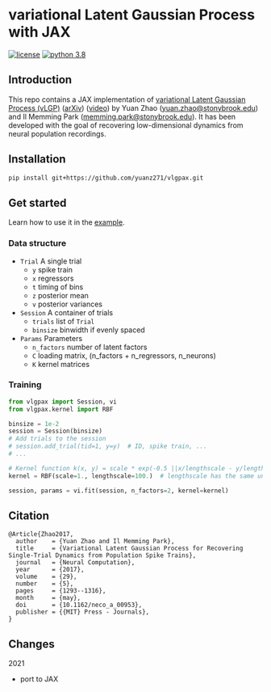 # variational Latent Gaussian Process with JAX

[![license](https://img.shields.io/github/license/mashape/apistatus.svg?style=flat-square)]()
[![python 3.8](https://img.shields.io/badge/python-3.8-blue.svg?style=flat-square)]()

## Introduction

This repo contains a JAX implementation of [variational Latent Gaussian Process (vLGP)](https://doi.org/10.1162/NECO_a_00953) 
([arXiv](https://arxiv.org/abs/1604.03053)) 
([video](https://youtu.be/CrY5AfNH1ik)) by 
Yuan Zhao ([yuan.zhao@stonybrook.edu](yuan.zhao@stonybrook.edu)) and 
Il Memming Park ([memming.park@stonybrook.edu](memming.park@stonybrook.edu)).
It has been developed with the goal of recovering low-dimensional dynamics from neural population recordings. 

## Installation

```bash
pip install git+https://github.com/yuanz271/vlgpax.git
```

## Get started

Learn how to use it in the [example](script/example.py).

### Data structure
- `Trial` A single trial
  - `y` spike train
  - `x` regressors
  - `t` timing of bins
  - `z` posterior mean
  - `v` posterior variances
- `Session` A container of trials
  - `trials` list of `Trial`
  - `binsize` binwidth if evenly spaced
- `Params` Parameters
  - `n_factors` number of latent factors
  - `C` loading matrix, (n_factors + n_regressors, n_neurons)
  - `K` kernel matrices

### Training
```python
from vlgpax import Session, vi
from vlgpax.kernel import RBF

binsize = 1e-2
session = Session(binsize)
# Add trials to the session
# session.add_trial(tid=1, y=y)  # ID, spike train, ...
# ...

# Kernel function k(x, y) = scale * exp(-0.5 ||x/lengthscale - y/lengthsale||^2)
kernel = RBF(scale=1., lengthscale=100.)  # lengthscale has the same unit as that of binsize

session, params = vi.fit(session, n_factors=2, kernel=kernel)
```
    
## Citation
```
@Article{Zhao2017,
  author    = {Yuan Zhao and Il Memming Park},
  title     = {Variational Latent Gaussian Process for Recovering Single-Trial Dynamics from Population Spike Trains},
  journal   = {Neural Computation},
  year      = {2017},
  volume    = {29},
  number    = {5},
  pages     = {1293--1316},
  month     = {may},
  doi       = {10.1162/neco_a_00953},
  publisher = {{MIT} Press - Journals},
}
```

## Changes

2021

- port to JAX
